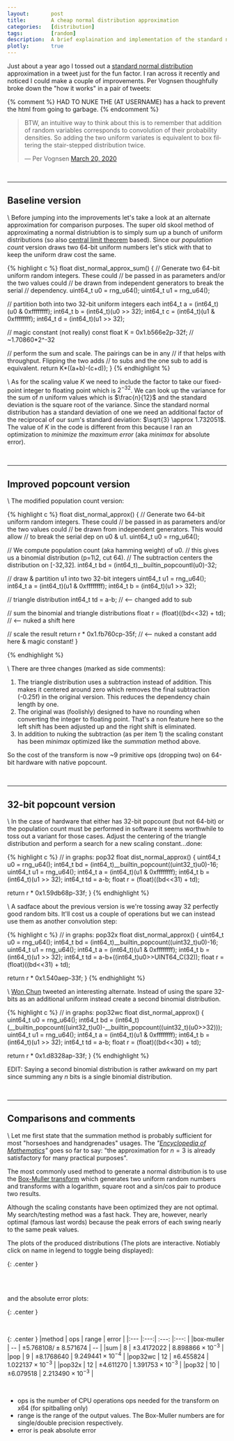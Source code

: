 ```yaml
---
layout:       post
title:        A cheap normal distribution approximation
categories:   [distribution]
tags:         [random]
description:  A brief explaination and implementation of the standard normal distribution approximation "on the cheap".
plotly:       true
---
```


Just about a year ago I tossed out a [standard normal distribution](https://en.wikipedia.org/wiki/Normal_distribution) approximation in a tweet just for the fun factor. I ran across it recently and noticed I could make a couple of improvements. Per Vognsen thoughfully broke down the "how it works" in a pair of tweets:

{% comment %}
HAD TO NUKE THE (AT USERNAME) has a hack to prevent the html from going to garbage.
{% endcomment %}

<blockquote class="twitter-tweet"><p lang="en" dir="ltr">BTW, an intuitive way to think about this is to remember that addition of random variables corresponds to convolution of their probability densities. So adding the two uniform variates is equivalent to box filtering the stair-stepped distribution twice.</p>&mdash; Per Vognsen <a href="https://twitter.com/pervognsen/status/1240900754052763649?ref_src=twsrc%5Etfw">March 20, 2020</a></blockquote>
<script async src="https://platform.twitter.com/widgets.js" charset="utf-8"></script>

<br>

------


Baseline version
------

\\
Before jumping into the improvements let's take a look at an alternate approximation for comparison purposes. The super old skool method of approximating a normal distriubtion is to simply sum up a bunch of uniform distributions (so also [central limit theorem](https://en.wikipedia.org/wiki/Central_limit_theorem) based). Since our *population count* version draws two 64-bit uniform numbers let's stick with that to keep the uniform draw cost the same.

{% highlight c %}
float dist_normal_approx_sum()
{
  // Generate two 64-bit uniform random integers. These could
  // be passed in as parameters and/or the two values could
  // be drawn from independent generators to break the serial
  // dependency.
  uint64_t u0 = rng_u64();
  uint64_t u1 = rng_u64();
  
  // partition both into two 32-bit uniform integers each
  int64_t  a  = (int64_t)(u0 & 0xffffffff);
  int64_t  b  = (int64_t)(u0 >> 32);
  int64_t  c  = (int64_t)(u1 & 0xffffffff);
  int64_t  d  = (int64_t)(u1 >> 32);

  // magic constant (not really)
  const float K = 0x1.b566e2p-32f;  // ~1.70860*2^-32

  // perform the sum and scale. The pairings can be in any
  // if that helps with throughput. Flipping the two adds
  // to subs and the one sub to add is equivalent.
  return K*((a+b)-(c+d));
}
{% endhighlight %}

\\
As for the scaling value $K$ we need to include the factor to take our fixed-point integer to floating point which is $2^{-32}$.   We can look up the variance for the sum of $n$ uniform values which is $\frac{n}{12}$ and the standard deviation is the square root of the variance.  Since the standard normal distribution has a standard deviation of one we need an additional factor of the reciprocal of our sum's standard deviation: $\sqrt{3} \approx 1.732051$. The value of $K$ in the code is different from this because I ran an optimization to *minimize the maximum error* (aka *minimax* for absolute error).

<br>

------


Improved popcount version
------

\\
The modified population count version:


{% highlight c %}
float dist_normal_approx()
{
  // Generate two 64-bit uniform random integers. These could
  // be passed in as parameters and/or the two values could
  // be drawn from independent generators. This would allow
  // to break the serial dep on u0 & u1.
  uint64_t u0 = rng_u64();

  // We compute population count (aka hamming weight) of u0.
  // this gives us a binomial distribution (p=1\2, cut 64).
  // The subtraction centers the distribution on [-32,32].
  int64_t  bd = (int64_t)__builtin_popcountl(u0)-32;
  
  // draw & partition u1 into two 32-bit integers
  uint64_t u1 = rng_u64();
  int64_t  a  = (int64_t)(u1 & 0xffffffff);
  int64_t  b  = (int64_t)(u1 >> 32);

  // triangle distribution
  int64_t  td = a-b;                      // <-- changed add to sub

  // sum the binomial and triangle distributions
  float    r  = (float)((bd<<32) + td);   // <-- nuked a shift here

  // scale the result 
  return r * 0x1.fb760cp-35f;             // <-- nuked a constant add here & magic constant!
}

{% endhighlight %}

\\
There are three changes (marked as side comments):

1. The triangle distribution uses a subtraction instead of addition. This makes it centered around zero which removes the final subtraction (-0.25f) in the original version. This reduces the dependency chain length by one.
2. The original was (foolishly) designed to have no rounding when converting the integer to floating point. That's a non feature here so the left shift has been adjusted up and the right shift is eliminated.
3. In addition to nuking the subtraction (as per item 1) the scaling constant has been *minimax* optimized like the *summation* method above.

So the cost of the transform is now ~9 primitive ops (dropping two) on 64-bit hardware with native popcount.

<br>

------


32-bit popcount version
------

\\
In the case of hardware that either has 32-bit popcount (but not 64-bit) or the population count must be performed in software it seems worthwhile to toss out a variant for those cases. Adjust the centering of the triangle distribution and perform a search for a new scaling constant...done:

{% highlight c %}
// in graphs: pop32
float dist_normal_approx()
{
  uint64_t u0 = rng_u64();
  int64_t  bd = (int64_t)__builtin_popcount((uint32_t)u0)-16;
  uint64_t u1 = rng_u64();
  int64_t  a  = (int64_t)(u1 & 0xffffffff);
  int64_t  b  = (int64_t)(u1 >> 32);
  int64_t  td = a-b;
  float    r  = (float)((bd<<31) + td);

  return r *  0x1.59db68p-33f;
}
{% endhighlight %}

\\
A sadface about the previous version is we're tossing away 32 perfectly good random bits. It'll cost us a couple of operations but we can instead use them as another convolution step:

{% highlight c %}
// in graphs: pop32x 
float dist_normal_approx()
{
  uint64_t u0 = rng_u64();
  int64_t  bd = (int64_t)__builtin_popcount((uint32_t)u0)-16;
  uint64_t u1 = rng_u64();
  int64_t  a  = (int64_t)(u1 & 0xffffffff);
  int64_t  b  = (int64_t)(u1 >> 32);
  int64_t  td = a-b+((int64_t)u0>>UINT64_C(32));
  float    r  = (float)((bd<<31) + td);

  return r *  0x1.540aep-33f;
}
{% endhighlight %}

\\
[Won Chun](https://twitter.com/won3d/status/1372639568076414991) tweeted an interesting alternate. Instead of using the spare 32-bits as an additional uniform instead create a second binomial distribution.

{% highlight c %}
// in graphs: pop32wc
float dist_normal_approx()
{
  uint64_t u0 = rng_u64();
  int64_t  bd = (int64_t)(__builtin_popcount((uint32_t)u0)-__builtin_popcount((uint32_t)(u0>>32)));
  uint64_t u1 = rng_u64();
  int64_t  a  = (int64_t)(u1 & 0xffffffff);
  int64_t  b  = (int64_t)(u1 >> 32);
  int64_t  td = a-b;
  float    r  = (float)((bd<<30) + td);

  return r *  0x1.d8328ap-33f;
}
{% endhighlight %}

EDIT: Saying a second binomial distribution is rather awkward on my part since summing any $n$ bits is a single binomial distribution.

<br>

------


Comparisons and comments
------

\\
Let me first state that the summation method is probably sufficient for most "horseshoes and handgrenades" usages.  The *"[Encyclopedia of Mathematics](https://encyclopediaofmath.org/wiki/Uniform_distribution)"* goes so far to say: "the approximation for $n=3$ is already satisfactory for many practical purposes".

The most commonly used method to generate a normal distribution is to use the [Box-Muller transform](https://en.wikipedia.org/wiki/Box%E2%80%93Muller_transform) which generates two uniform random numbers and transforms with a logarithm, square root and a sin/cos pair to produce two results.

Although the scaling constants have been optimized they are not optimal. My search/testing method was a fast hack. They are, however, nearly optimal (famous last words) because the peak errors of each swing nearly to the same peak values.

The plots of the produced distributions (The plots are interactive. Notiably click on name in legend to toggle being displayed):

{: .center }
<div id="sum" style="width:100%"></div><br>

<br>

and the absolute error plots: 

{: .center }
<div id="err" style="width:100%"></div><br>


{: .center }
|method     | ops | range | error |
|:---       |:---:| :---: |:---: |
|box-muller | --  | $\pm5.768108 / \pm8.571674$ | --  |
|sum        |  8  | $\pm3.4172022$ | $8.898866 \times 10^{-3}$  |
|pop        |  9  | $\pm8.1768640$ | $9.249441 \times 10^{-4}$  |
|pop32wc    | 12  | $\pm6.455824$  | $1.022137\times 10^{-3}$   |
|pop32x     | 12  | $\pm4.611270$  | $1.391753 \times 10^{-3}$  |
|pop32      | 10  | $\pm6.079518$  | $2.213490 \times 10^{-3}$  |

<br>

* ops is the number of CPU operations ops needed for the transform on x64 (for spitballing only)
* range is the range of the output values. The Box-Muller numbers are for single/double precision respectively.
* error is peak absolute error

<script>


var add = function(a, b){ return a + b; };
var sub = function(a, b){ return a - b; };
var mul = function(a, b){ return a * b; };
var div = function(a, b){ return a / b; };
var rer = function(a, b){ return a / b - 1.0; };


function array_op(A,B,F) { return B.map(function(B,i) { return F(A[i],B); }); }

const ref = [1.516364e-04,1.958286e-04,2.480530e-04,3.136446e-04,3.964780e-04,4.985649e-04,6.257096e-04,7.851323e-04,9.742326e-04,1.206519e-03,1.491380e-03,1.831372e-03,2.239637e-03,2.744640e-03,3.327692e-03,4.033016e-03,4.876170e-03,5.871608e-03,7.002380e-03,8.349732e-03,9.907851e-03,1.173731e-02,1.381549e-02,1.624693e-02,1.897255e-02,2.207990e-02,2.560267e-02,2.960182e-02,3.407681e-02,3.903184e-02,4.459711e-02,5.073967e-02,5.747823e-02,6.485610e-02,7.296069e-02,8.169752e-02,9.108779e-02,1.012288e-01,1.120722e-01,1.235783e-01,1.357357e-01,1.485096e-01,1.618004e-01,1.756016e-01,1.898665e-01,2.045063e-01,2.193840e-01,2.344249e-01,2.495362e-01,2.645291e-01,2.794713e-01,2.939928e-01,3.081636e-01,3.217034e-01,3.344638e-01,3.464527e-01,3.573340e-01,3.673223e-01,3.759834e-01,3.834218e-01,3.893615e-01,3.940416e-01,3.971954e-01,3.986207e-01,3.988255e-01,3.972333e-01,3.940350e-01,3.895744e-01,3.833662e-01,3.760379e-01,3.672841e-01,3.574198e-01,3.464841e-01,3.344293e-01,3.216952e-01,3.081482e-01,2.939254e-01,2.794463e-01,2.645187e-01,2.496151e-01,2.344244e-01,2.193671e-01,2.044715e-01,1.899161e-01,1.755403e-01,1.617916e-01,1.484702e-01,1.356634e-01,1.235113e-01,1.120898e-01,1.012232e-01,9.104664e-02,8.165530e-02,7.293026e-02,6.486913e-02,5.748405e-02,5.072847e-02,4.462532e-02,3.903323e-02,3.408638e-02,2.959889e-02,2.557674e-02,2.208696e-02,1.895728e-02,1.623120e-02,1.381721e-02,1.173703e-02,9.907635e-03,8.350238e-03,7.014831e-03,5.845463e-03,4.862021e-03,4.053447e-03,3.336112e-03,2.750124e-03,2.235271e-03,1.829360e-03,1.490471e-03,1.207160e-03,9.781221e-04,7.849759e-04,6.245324e-04,5.008076e-04,3.976850e-04,3.136297e-04,2.459965e-04,1.930493e-04,1.521207e-04,1.521207e-04];

const sum = [0.000000e+00,0.000000e+00,0.000000e+00,0.000000e+00,0.000000e+00,0.000000e+00,0.000000e+00,0.000000e+00,0.000000e+00,2.443790e-07,9.167194e-06,5.193949e-05,1.581371e-04,3.548324e-04,6.699026e-04,1.131409e-03,1.775354e-03,2.612495e-03,3.702295e-03,5.046606e-03,6.670487e-03,8.616418e-03,1.093525e-02,1.361244e-02,1.669770e-02,2.023021e-02,2.420340e-02,2.869787e-02,3.367322e-02,3.925070e-02,4.539006e-02,5.211847e-02,5.943418e-02,6.749890e-02,7.624607e-02,8.567292e-02,9.580989e-02,1.067893e-01,1.184696e-01,1.307372e-01,1.435354e-01,1.569161e-01,1.705699e-01,1.845005e-01,1.986378e-01,2.128828e-01,2.271220e-01,2.412823e-01,2.553942e-01,2.691811e-01,2.826668e-01,2.958069e-01,3.084136e-01,3.203961e-01,3.317557e-01,3.424185e-01,3.520955e-01,3.609921e-01,3.687957e-01,3.756003e-01,3.810536e-01,3.854111e-01,3.884972e-01,3.898449e-01,3.898425e-01,3.884443e-01,3.854532e-01,3.812521e-01,3.755914e-01,3.687241e-01,3.610601e-01,3.520663e-01,3.423627e-01,3.318208e-01,3.204743e-01,3.083590e-01,2.957803e-01,2.826315e-01,2.691858e-01,2.553413e-01,2.412929e-01,2.271073e-01,2.128339e-01,1.986499e-01,1.844268e-01,1.704987e-01,1.568915e-01,1.436317e-01,1.307877e-01,1.184602e-01,1.068185e-01,9.585915e-02,8.567011e-02,7.620355e-02,6.750749e-02,5.944643e-02,5.210643e-02,4.532149e-02,3.924521e-02,3.364754e-02,2.866204e-02,2.421386e-02,2.020907e-02,1.669668e-02,1.362515e-02,1.092229e-02,8.628482e-03,6.684065e-03,5.055350e-03,3.698462e-03,2.620113e-03,1.777339e-03,1.136845e-03,6.678939e-04,3.520846e-04,1.568019e-04,5.155802e-05,8.922815e-06,2.503395e-07,0.000000e+00,0.000000e+00,0.000000e+00,0.000000e+00,0.000000e+00,0.000000e+00,0.000000e+00,0.000000e+00,0.000000e+00,0.000000e+00];

const pop = [1.102734e-04,1.529224e-04,2.028494e-04,2.516022e-04,3.078774e-04,4.223829e-04,5.390939e-04,6.699974e-04,8.091505e-04,1.074015e-03,1.348882e-03,1.628339e-03,1.969257e-03,2.536688e-03,3.136146e-03,3.728577e-03,4.436675e-03,5.578196e-03,6.755349e-03,7.938458e-03,9.299673e-03,1.140002e-02,1.356340e-02,1.572692e-02,1.821188e-02,2.179932e-02,2.542800e-02,2.911052e-02,3.321725e-02,3.887953e-02,4.459991e-02,5.035033e-02,5.673773e-02,6.491404e-02,7.322310e-02,8.152615e-02,9.065641e-02,1.016296e-01,1.126776e-01,1.237251e-01,1.355591e-01,1.490582e-01,1.625288e-01,1.760126e-01,1.900386e-01,2.050912e-01,2.201806e-01,2.351240e-01,2.500982e-01,2.650253e-01,2.799241e-01,2.948060e-01,3.089172e-01,3.216683e-01,3.344630e-01,3.472480e-01,3.582297e-01,3.668678e-01,3.755961e-01,3.841132e-01,3.901758e-01,3.932781e-01,3.962864e-01,3.995017e-01,3.993343e-01,3.963439e-01,3.933280e-01,3.901930e-01,3.842332e-01,3.754738e-01,3.669582e-01,3.582016e-01,3.472324e-01,3.344691e-01,3.217110e-01,3.088181e-01,2.948521e-01,2.799161e-01,2.650281e-01,2.501043e-01,2.351843e-01,2.201167e-01,2.050654e-01,1.900767e-01,1.760737e-01,1.625338e-01,1.489952e-01,1.355742e-01,1.237203e-01,1.126560e-01,1.016368e-01,9.061501e-02,8.152077e-02,7.322668e-02,6.488979e-02,5.673100e-02,5.032578e-02,4.462168e-02,3.888133e-02,3.323714e-02,2.909544e-02,2.542226e-02,2.176047e-02,1.821135e-02,1.572185e-02,1.357310e-02,1.140256e-02,9.298147e-03,7.933803e-03,6.753817e-03,5.566101e-03,4.438237e-03,3.729906e-03,3.130138e-03,2.526310e-03,1.964899e-03,1.637948e-03,1.355982e-03,1.069193e-03,8.084710e-04,6.660753e-04,5.427359e-04,4.226154e-04,3.089205e-04,2.505352e-04,2.018242e-04,1.538821e-04,1.087236e-04,1.087236e-04];

const pop32 = [9.188919e-05,1.286961e-04,1.612651e-04,1.967607e-04,2.382169e-04,3.514630e-04,4.782518e-04,6.100057e-04,7.351672e-04,8.709922e-04,1.145784e-03,1.556162e-03,1.965395e-03,2.371684e-03,2.778837e-03,3.326900e-03,4.378100e-03,5.460695e-03,6.556833e-03,7.655903e-03,8.775740e-03,1.087372e-02,1.339125e-02,1.588618e-02,1.839611e-02,2.090991e-02,2.427716e-02,2.915327e-02,3.410633e-02,3.902810e-02,4.397682e-02,4.923154e-02,5.702515e-02,6.538387e-02,7.376509e-02,8.211781e-02,9.048099e-02,1.007451e-01,1.129034e-01,1.250285e-01,1.371634e-01,1.492104e-01,1.618241e-01,1.764657e-01,1.912690e-01,2.060341e-01,2.208038e-01,2.356308e-01,2.504148e-01,2.653031e-01,2.800264e-01,2.947995e-01,3.096315e-01,3.232020e-01,3.344351e-01,3.454579e-01,3.565710e-01,3.677475e-01,3.781543e-01,3.835545e-01,3.876902e-01,3.919179e-01,3.959604e-01,4.000780e-01,4.001331e-01,3.960177e-01,3.918215e-01,3.877378e-01,3.834797e-01,3.782292e-01,3.676171e-01,3.566315e-01,3.454869e-01,3.343887e-01,3.232564e-01,3.096992e-01,2.948591e-01,2.800719e-01,2.651887e-01,2.504195e-01,2.356457e-01,2.208796e-01,2.060161e-01,1.912469e-01,1.764076e-01,1.617874e-01,1.492519e-01,1.371487e-01,1.250150e-01,1.129428e-01,1.008542e-01,9.049097e-02,8.211626e-02,7.377213e-02,6.538110e-02,5.704622e-02,4.922940e-02,4.400359e-02,3.901587e-02,3.411379e-02,2.915129e-02,2.426239e-02,2.092220e-02,1.840457e-02,1.589090e-02,1.338277e-02,1.087750e-02,8.796012e-03,7.658812e-03,6.554323e-03,5.464957e-03,4.371651e-03,3.319879e-03,2.776626e-03,2.370391e-03,1.956669e-03,1.557705e-03,1.147560e-03,8.711770e-04,7.372474e-04,6.081937e-04,4.826448e-04,3.537937e-04,2.390395e-04,1.939472e-04,1.630473e-04,1.276292e-04,9.371911e-05,9.371911e-05];

const pop32x = [9.157955e-05,1.228611e-04,1.646393e-04,2.178680e-04,2.824279e-04,3.643750e-04,4.610986e-04,5.971983e-04,7.731033e-04,9.784002e-04,1.228819e-03,1.526477e-03,1.910629e-03,2.383524e-03,2.961833e-03,3.627829e-03,4.400116e-03,5.335784e-03,6.477959e-03,7.834784e-03,9.397937e-03,1.115095e-02,1.321140e-02,1.565896e-02,1.844841e-02,2.162804e-02,2.518167e-02,2.917022e-02,3.370022e-02,3.879573e-02,4.445690e-02,5.072892e-02,5.755398e-02,6.502591e-02,7.321177e-02,8.215358e-02,9.169969e-02,1.020341e-01,1.128786e-01,1.244548e-01,1.367191e-01,1.495320e-01,1.629561e-01,1.769504e-01,1.911957e-01,2.056707e-01,2.204244e-01,2.354560e-01,2.506282e-01,2.656687e-01,2.802975e-01,2.944952e-01,3.084002e-01,3.219038e-01,3.346854e-01,3.463770e-01,3.570553e-01,3.666397e-01,3.752281e-01,3.825732e-01,3.885933e-01,3.930099e-01,3.959838e-01,3.974781e-01,3.974910e-01,3.959047e-01,3.930560e-01,3.885337e-01,3.826339e-01,3.752287e-01,3.666564e-01,3.570688e-01,3.463482e-01,3.346649e-01,3.219127e-01,3.083443e-01,2.944862e-01,2.801934e-01,2.655960e-01,2.506602e-01,2.354719e-01,2.203714e-01,2.056244e-01,1.911906e-01,1.769321e-01,1.629989e-01,1.495549e-01,1.366781e-01,1.244824e-01,1.128593e-01,1.019536e-01,9.172483e-02,8.207774e-02,7.323801e-02,6.505485e-02,5.756207e-02,5.067689e-02,4.448271e-02,3.879800e-02,3.369653e-02,2.917349e-02,2.518469e-02,2.161650e-02,1.844626e-02,1.566009e-02,1.321347e-02,1.115670e-02,9.396583e-03,7.833228e-03,6.487419e-03,5.333328e-03,4.392766e-03,3.623043e-03,2.954889e-03,2.383911e-03,1.905139e-03,1.525130e-03,1.230828e-03,9.852073e-04,7.762922e-04,6.009952e-04,4.620463e-04,3.633200e-04,2.830597e-04,2.200913e-04,1.652294e-04,1.216868e-04,9.118018e-05,9.118018e-05];

const popwc = [1.092956e-04,1.410245e-04,1.931689e-04,2.504513e-04,3.076205e-04,4.001248e-04,5.287511e-04,6.620148e-04,7.958686e-04,1.049598e-03,1.328411e-03,1.615133e-03,1.956276e-03,2.510796e-03,3.087733e-03,3.655593e-03,4.476383e-03,5.565268e-03,6.653659e-03,7.780728e-03,9.470311e-03,1.141316e-02,1.333272e-02,1.549504e-02,1.858827e-02,2.181721e-02,2.501696e-02,2.889938e-02,3.389993e-02,3.887640e-02,4.391016e-02,5.041581e-02,5.762774e-02,6.483359e-02,7.243048e-02,8.184614e-02,9.162918e-02,1.013367e-01,1.119008e-01,1.241747e-01,1.364024e-01,1.487318e-01,1.621718e-01,1.764293e-01,1.906737e-01,2.049910e-01,2.200249e-01,2.352266e-01,2.502733e-01,2.653096e-01,2.799249e-01,2.944076e-01,3.089889e-01,3.221738e-01,3.342870e-01,3.465531e-01,3.582695e-01,3.672905e-01,3.753865e-01,3.834352e-01,3.902679e-01,3.933481e-01,3.962698e-01,3.991087e-01,3.992103e-01,3.962112e-01,3.933628e-01,3.902139e-01,3.833900e-01,3.752643e-01,3.671597e-01,3.583699e-01,3.464612e-01,3.343531e-01,3.221586e-01,3.089957e-01,2.944042e-01,2.799570e-01,2.653063e-01,2.503849e-01,2.352066e-01,2.200419e-01,2.050056e-01,1.906097e-01,1.764453e-01,1.621883e-01,1.487334e-01,1.364971e-01,1.241836e-01,1.119536e-01,1.014346e-01,9.159822e-02,8.183525e-02,7.245378e-02,6.480379e-02,5.764138e-02,5.039912e-02,4.390611e-02,3.889008e-02,3.389754e-02,2.891134e-02,2.499153e-02,2.182923e-02,1.860679e-02,1.550389e-02,1.335219e-02,1.141047e-02,9.470048e-03,7.778910e-03,6.653641e-03,5.561424e-03,4.463687e-03,3.665887e-03,3.095327e-03,2.511660e-03,1.953415e-03,1.615520e-03,1.331081e-03,1.051977e-03,8.010484e-04,6.581999e-04,5.258125e-04,4.014958e-04,3.044315e-04,2.511964e-04,1.954160e-04,1.391886e-04,1.088188e-04,1.088188e-04];

const sum_diff    = array_op(ref,sum,   sub);
const pop_diff    = array_op(ref,pop,   sub);
const pop32_diff  = array_op(ref,pop32, sub);
const popwc_diff  = array_op(ref,popwc, sub);
const pop32x_diff = array_op(ref,pop32x,sub);

const ref_data      = {y: ref,    x0:-4, dx: 8./128., mode: 'lines', name: 'reference'};
const sum_data      = {y: sum,    x0:-4, dx: 8./128., mode: 'lines', name: 'sum'};
const pop_data      = {y: pop,    x0:-4, dx: 8./128., mode: 'lines', name: 'pop'};
const pop32_data    = {y: pop32,  x0:-4, dx: 8./128., mode: 'lines', name: 'pop32'};
const popwc_data    = {y: popwc,  x0:-4, dx: 8./128., mode: 'lines', name: 'pop32wc'};
const pop32x_data   = {y: pop32x, x0:-4, dx: 8./128., mode: 'lines', name: 'pop32x'};

const sum_diff_data    = {y: sum_diff, x0:-4, dx: 8./128., mode: 'lines', name: 'sum'};
const pop_diff_data    = {y: pop_diff, x0:-4, dx: 8./128., mode: 'lines', name: 'pop'};
const pop32_diff_data  = {y: pop32_diff,  x0:-4, dx: 8./128., mode: 'lines', name: 'pop32'};
const popwc_diff_data  = {y: popwc_diff,  x0:-4, dx: 8./128., mode: 'lines', name: 'pop32wc'};
const pop32x_diff_data = {y: pop32x_diff, x0:-4, dx: 8./128., mode: 'lines', name: 'pop32x'};

const options = {displaylogo: false};

const elayout = {
  yaxis:  {showline:false, hoverformat: 'g', exponentformat: 'power' },
  xaxis:  {range:[-4.,4.], nticks:9, zeroline:false },
  height: 600,
  width:  945,
};

Plotly.newPlot('sum', [ref_data,sum_data,pop_data,popwc_data,pop32_data,pop32x_data], elayout, options);
Plotly.newPlot('err', [sum_diff_data,pop_diff_data,popwc_diff_data,pop32_diff_data,pop32x_diff_data], elayout, options);

</script>
